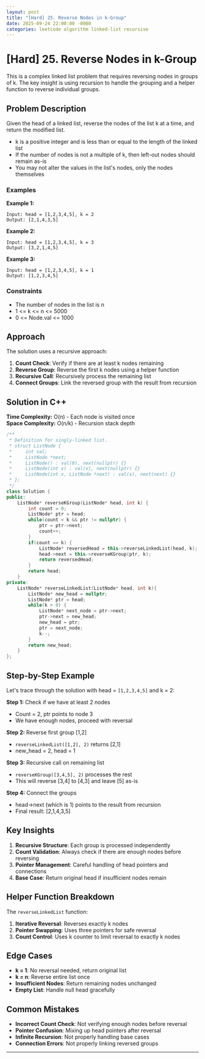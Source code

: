 ```yaml
---
layout: post
title: "[Hard] 25. Reverse Nodes in k-Group"
date: 2025-09-24 22:00:00 -0000
categories: leetcode algorithm linked-list recursive
---
```


# [Hard] 25. Reverse Nodes in k-Group

This is a complex linked list problem that requires reversing nodes in groups of k. The key insight is using recursion to handle the grouping and a helper function to reverse individual groups.

## Problem Description

Given the head of a linked list, reverse the nodes of the list k at a time, and return the modified list.

- k is a positive integer and is less than or equal to the length of the linked list
- If the number of nodes is not a multiple of k, then left-out nodes should remain as-is
- You may not alter the values in the list's nodes, only the nodes themselves

### Examples

**Example 1:**
```
Input: head = [1,2,3,4,5], k = 2
Output: [2,1,4,3,5]
```

**Example 2:**
```
Input: head = [1,2,3,4,5], k = 3
Output: [3,2,1,4,5]
```

**Example 3:**
```
Input: head = [1,2,3,4,5], k = 1
Output: [1,2,3,4,5]
```

### Constraints
- The number of nodes in the list is n
- 1 <= k <= n <= 5000
- 0 <= Node.val <= 1000

## Approach

The solution uses a recursive approach:

1. **Count Check**: Verify if there are at least k nodes remaining
2. **Reverse Group**: Reverse the first k nodes using a helper function
3. **Recursive Call**: Recursively process the remaining list
4. **Connect Groups**: Link the reversed group with the result from recursion

## Solution in C++

**Time Complexity:** O(n) - Each node is visited once  
**Space Complexity:** O(n/k) - Recursion stack depth

```cpp
/**
 * Definition for singly-linked list.
 * struct ListNode {
 *     int val;
 *     ListNode *next;
 *     ListNode() : val(0), next(nullptr) {}
 *     ListNode(int x) : val(x), next(nullptr) {}
 *     ListNode(int x, ListNode *next) : val(x), next(next) {}
 * };
 */
class Solution {
public:
    ListNode* reverseKGroup(ListNode* head, int k) {
        int count = 0;
        ListNode* ptr = head;
        while(count < k && ptr != nullptr) {
            ptr = ptr->next;
            count++;
        }
        if(count == k) {
            ListNode* reversedHead = this->reverseLinkedList(head, k);
            head->next = this->reverseKGroup(ptr, k);
            return reversedHead;
        }
        return head;        
    }
private:
    ListNode* reverseLinkedList(ListNode* head, int k){
        ListNode* new_head = nullptr;
        ListNode* ptr = head;
        while(k > 0) {
            ListNode* next_node = ptr->next;
            ptr->next = new_head;
            new_head = ptr;
            ptr = next_node;
            k--;
        }
        return new_head;
    }
};
```

## Step-by-Step Example

Let's trace through the solution with head = `[1,2,3,4,5]` and k = 2:

**Step 1:** Check if we have at least 2 nodes
- Count = 2, ptr points to node 3
- We have enough nodes, proceed with reversal

**Step 2:** Reverse first group [1,2]
- `reverseLinkedList([1,2], 2)` returns [2,1]
- new_head = 2, head = 1

**Step 3:** Recursive call on remaining list
- `reverseKGroup([3,4,5], 2)` processes the rest
- This will reverse [3,4] to [4,3] and leave [5] as-is

**Step 4:** Connect the groups
- head->next (which is 1) points to the result from recursion
- Final result: [2,1,4,3,5]

## Key Insights

1. **Recursive Structure**: Each group is processed independently
2. **Count Validation**: Always check if there are enough nodes before reversing
3. **Pointer Management**: Careful handling of head pointers and connections
4. **Base Case**: Return original head if insufficient nodes remain

## Helper Function Breakdown

The `reverseLinkedList` function:
1. **Iterative Reversal**: Reverses exactly k nodes
2. **Pointer Swapping**: Uses three pointers for safe reversal
3. **Count Control**: Uses k counter to limit reversal to exactly k nodes

## Edge Cases

- **k = 1**: No reversal needed, return original list
- **k = n**: Reverse entire list once
- **Insufficient Nodes**: Return remaining nodes unchanged
- **Empty List**: Handle null head gracefully

## Common Mistakes

- **Incorrect Count Check**: Not verifying enough nodes before reversal
- **Pointer Confusion**: Mixing up head pointers after reversal
- **Infinite Recursion**: Not properly handling base cases
- **Connection Errors**: Not properly linking reversed groups

---

